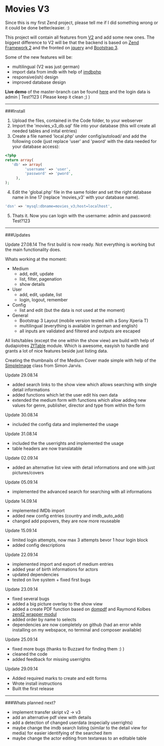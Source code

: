 Movies V3
=========

Since this is my first Zend project, please tell me if I did something wrong or it could be done better/easier. :)

This project will contain all features from [V2](https://github.com/Spezelechse/movies-v2) and add some new ones. The biggest difference to V2 will be that the backend is based on [Zend Framework 2](http://framework.zend.com/) and the fronted on [jquery](http://jquery.com/) and [Bootstrap 3](http://getbootstrap.com/).

Some of the new features will be:
- multilingual (V2 was just german)
- import data from imdb with help of [imdbphp](http://projects.izzysoft.de/trac/imdbphp/wiki/WikiStart)
- responsive(ish) design
- improved database design
 
**Live demo** of the master-branch can be found [here](http://movies-demo.spezelechse.de/) and the login data is admin | Test?123 ( Please keep it clean ;) )

------------------------------------------------------------------------------------------------

###Install

1. Upload the files, contained in the Code folder, to your webserver
2. Import the 'movies_v3_db.sql' file into your database (this will create all needed tables and inital entries)
3. Create a file named 'local.php' under config/autoload/ and add the following code (just replace 'user' and 'pword' with the data needed for your database access):

 ```php
<?php
return array(
  	'db' => array(
          'username' => 'user',
          'password' => 'pword',
      ),
);
 ```
 
4. Edit the 'global.php' file in the same folder and set the right database name in line 17 (replace 'movies_v3' with your database name).
 
 ```php
'dsn' => 'mysql:dbname=movies_v3;host=localhost',
  ```

5. Thats it. Now you can login with the username: admin and password: Test?123

------------------------------------------------------------------------------------------------

###Updates

Update 27.08.14
The first build is now ready. Not everything is working but the main functionality does.

Whats working at the moment:
- Medium
  - add, edit, update
  - list, filter, pagenation
  - show details
- User
  - add, edit, update, list
  - login, logout, remember
- Config
  - list and edit (but the data is not used at the moment)
- General
  - Bootstrap 3 Layout (mobile version tested with a Sony Xperia T)
  - multilingual (everything is available in german and english)
  - all inputs are validated and filtered and outputs are escaped

All lists/tables (except the one within the show view) are build with help of dudapiotres [ZfTable](https://github.com/dudapiotr/ZfTable/) module. Which is awesome, easyish to handle and grants a lot of nice features beside just listing data.

Creating the thumbnails of the Medium Cover made simple with help of the [SimpleImage](http://www.white-hat-web-design.co.uk/blog/resizing-images-with-php/) class from Simon Jarvis.

Update 29.08.14
- added search links to the show view which allows searching with single detail informations
- added functions which let the user edit his own data
- extended the medium form with functions which allow adding new values for genre, publisher, director and type from within the form

Update 30.08.14
- included the config data and implemented the usage

Update 31.08.14
- included the the userrights and implemented the usage
- table headers are now translatable 

Update 02.09.14
- added an alternative list view with detail informations and one with just pictures/covers

Update 05.09.14
- implemented the advanced search for searching with all informations

Update 14.09.14
- implemented IMDb import
- added new config entries (country and imdb_auto_add)
- changed add popovers, they are now more reuseable

Update 15.09.14
- limited login attempts, now max 3 attempts bevor 1 hour login block
- added config descriptions

Update 22.09.14
- implemented import and export of medium entries
- added year of birth informations for actors
- updated dependencies
- tested on live system + fixed first bugs

Update 23.09.14
- fixed several bugs
- added a big picture overlay to the show view
- added a create PDF function based on [dompdf](https://github.com/dompdf/dompdf) and Raymond Kolbes [zend2 wrapper modul](https://github.com/raykolbe/DOMPDFModule)
- added order by name to selects
- dependencies are now completely on github (had an error while installing on my webspace, no terminal and composer available)

Update 25.09.14
- fixed more bugs (thanks to Buzzard for finding them :) )
- cleaned the code
- added feedback for missing userrights

Update 29.09.14
- Added required marks to create and edit forms
- Wrote install instructions
- Built the first release

------------------------------------------------------------------------------------------------

###Whats planned next?
- implement transfer skript v2 -> v3
- add an alternative pdf view with details
- add a detection of changed userdata (especially userrights)
- maybe change the imdb search listing  (similar to the detail view for media) for easier identifying of the searched item
- maybe change the actor editing from textareas to an editable table
